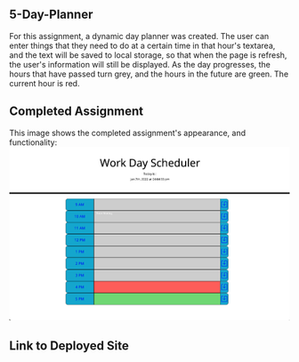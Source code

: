 ## 5-Day-Planner

For this assignment, a dynamic day planner was created. The user can enter things that they need to do at a certain time in that hour's textarea, and the text will be saved to local storage, so that when the page is refresh, the user's information will still be displayed. As the day progresses, the hours that have passed turn grey, and the hours in the future are green. The current hour is red.

## Completed Assignment

This image shows the completed assignment's appearance, and functionality:
![screenshot of website welcome screen](https://github.com/knolan18/5-Day-Planner/blob/main/Assets/Images/screenShot.png)

## Link to Deployed Site
